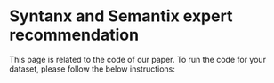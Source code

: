 # Syntanx and Semantix expert recommendation
This page is related to the code of our paper. To run the code for your dataset, please follow the below instructions:

